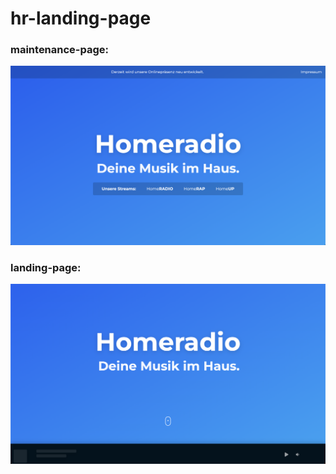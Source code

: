 # hr-landing-page

<h3>maintenance-page:</h3>
<img src="maintenance-preview.png?raw=true" alt="maintenance-page">


<h3>landing-page:</h3>
<img src="landing-page-preview.png?raw=true" alt="landing-page">
